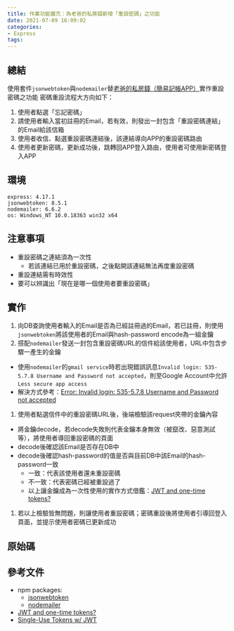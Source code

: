```yaml
---
title: 作業功能擴充：為老爸的私房錢新增「重設密碼」之功能
date: 2021-07-09 16:09:02
categories:
- Express
tags:
---
```


## 總結
使用套件`jsonwebtoken`與`nodemailer`替[老爸的私房錢（簡易記帳APP）](https://tzynwang.github.io/2021/mongoose-note/)實作重設密碼之功能
密碼重設流程大方向如下：
1. 使用者點選「忘記密碼」
1. 請使用者輸入當初註冊的Email，若有效，則發出一封包含「重設密碼連結」的Email給該信箱
1. 使用者收信、點選重設密碼連結後，該連結導向APP的重設密碼路由
1. 使用者更新密碼，更新成功後，跳轉回APP登入路由，使用者可使用新密碼登入APP


## 環境
```
express: 4.17.1
jsonwebtoken: 8.5.1
nodemailer: 6.6.2
os: Windows_NT 10.0.18363 win32 x64
```

## 注意事項
- 重設密碼之連結須為一次性
  - 若該連結已用於重設密碼，之後點開該連結無法再度重設密碼
- 重設連結需有時效性
- 要可以辨識出「現在是哪一個使用者要重設密碼」


## 實作
1. 向DB查詢使用者輸入的Email是否為已經註冊過的Email，若已註冊，則使用`jsonwebtoken`將該使用者的Email與hash-password encode為一組金鑰
1. 搭配`nodemailer`發送一封包含重設密碼URL的信件給該使用者，URL中包含步驟一產生的金鑰
  - 使用`nodemailer`的`gmail service`時若出現錯誤訊息`Invalid login: 535-5.7.8 Username and Password not accepted`，則至Google Account中允許`Less secure app access`
  - 解決方式參考：[Error: Invalid login: 535-5.7.8 Username and Password not accepted](https://stackoverflow.com/questions/59188483/error-invalid-login-535-5-7-8-username-and-password-not-accepted)
1. 使用者點選信件中的重設密碼URL後，後端檢驗該request夾帶的金鑰內容
  - 將金鑰decode，若decode失敗則代表金鑰本身無效（被竄改、惡意測試等），將使用者導回重設密碼的頁面
  - decode後確認該Email是否存在DB中
  - decode後確認hash-password的值是否與目前DB中該Email的hash-password一致
    - 一致：代表該使用者還未重設密碼
    - 不一致：代表密碼已經被重設過了
    - 以上讓金鑰成為一次性使用的實作方式借鑑：[JWT and one-time tokens?](https://stackoverflow.com/questions/43719615/jwt-and-one-time-tokens)
1. 若以上檢驗皆無問題，則讓使用者重設密碼；密碼重設後將使用者引導回登入頁面，並提示使用者密碼已更新成功

## 原始碼
<script src="https://gist.github.com/tzynwang/dce39172362a8690084407ae0dd08121.js"></script>


## 參考文件
- npm packages:
  - [jsonwebtoken](https://www.npmjs.com/package/jsonwebtoken)
  - [nodemailer](https://www.npmjs.com/package/nodemailer)
- [JWT and one-time tokens?](https://stackoverflow.com/questions/43719615/jwt-and-one-time-tokens)
- [Single-Use Tokens w/ JWT](https://www.jbspeakr.cc/howto-single-use-jwt/)
